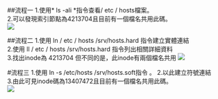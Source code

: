 ##流程一
1.使用* ls -ali *指令查看/ etc / hosts檔案。   
2.可以發現索引節點為4213704且目前有一個檔名共用此碼。  
![](https://ppt.cc/fG776x@.png)

##流程二
1.使用 ln / etc / hosts /srv/hosts.hard 指令建立實體連結  
2.使用 ll / etc / hosts /srv/hosts.hard 指令列出相關詳細資料  
3.找出inode為 4213704 但不同的是，此inode有兩個檔名共用
![](https://ppt.cc/fJh9Ux@.png)

#流程三
1.使用 ln -s /etc/hosts /srv/hosts.soft指令 。
2.以此建立符號連結  
3.由此可見inode碼為13407472且目前有一個檔名共用此碼。  
![](https://ppt.cc/fStAex@.png)
